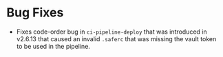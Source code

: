 # Bug Fixes

- Fixes code-order bug in `ci-pipeline-deploy` that was introduced in v2.6.13
  that caused an invalid `.saferc` that was missing the vault token to be used
  in the pipeline.

